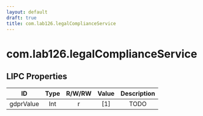 ```yaml
---
layout: default
draft: true
title: com.lab126.legalComplianceService
---
```


# com.lab126.legalComplianceService

## LIPC Properties

| ID        | Type | R/W/RW | Value | Description |
|:---------:|:----:|:------:|:-----:|:-----------:|
| gdprValue | Int  | r      | [1]   | TODO        |